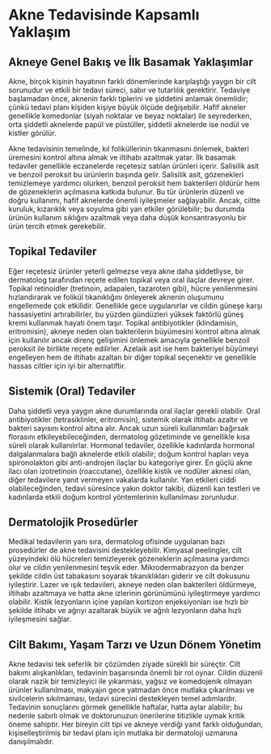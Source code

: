 ﻿# Akne Tedavisinde Kapsamlı Yaklaşım

## Akneye Genel Bakış ve İlk Basamak Yaklaşımlar

Akne, birçok kişinin hayatının farklı dönemlerinde karşılaştığı yaygın bir cilt sorunudur ve etkili bir tedavi süreci, sabır ve tutarlılık gerektirir. Tedaviye başlamadan önce, aknenin farklı tiplerini ve şiddetini anlamak önemlidir; çünkü tedavi planı kişiden kişiye büyük ölçüde değişebilir. Hafif akneler genellikle komedonlar (siyah noktalar ve beyaz noktalar) ile seyrederken, orta şiddetli aknelerde papül ve püstüller, şiddetli aknelerde ise nodül ve kistler görülür.

Akne tedavisinin temelinde, kıl foliküllerinin tıkanmasını önlemek, bakteri üremesini kontrol altına almak ve iltihabı azaltmak yatar. İlk basamak tedaviler genellikle eczanelerde reçetesiz satılan ürünleri içerir. Salisilik asit ve benzoil peroksit bu ürünlerin başında gelir. Salisilik asit, gözenekleri temizlemeye yardımcı olurken, benzoil peroksit hem bakterileri öldürür hem de gözeneklerin açılmasına katkıda bulunur. Bu tür ürünlerin düzenli ve doğru kullanımı, hafif aknelerde önemli iyileşmeler sağlayabilir. Ancak, ciltte kuruluk, kızarıklık veya soyulma gibi yan etkiler görülebilir; bu durumda ürünün kullanım sıklığını azaltmak veya daha düşük konsantrasyonlu bir ürün tercih etmek gerekebilir.

## Topikal Tedaviler

Eğer reçetesiz ürünler yeterli gelmezse veya akne daha şiddetliyse, bir dermatolog tarafından reçete edilen topikal veya oral ilaçlar devreye girer. Topikal retinoidler (tretinoin, adapalen, tazaroten gibi), hücre yenilenmesini hızlandırarak ve folikül tıkanıklığını önleyerek aknenin oluşumunu engellemede çok etkilidir. Genellikle gece uygulanırlar ve cildin güneşe karşı hassasiyetini artırabilirler, bu yüzden gündüzleri yüksek faktörlü güneş kremi kullanmak hayati önem taşır. Topikal antibiyotikler (klindamisin, eritromisin), akneye neden olan bakterilerin büyümesini kontrol altına almak için kullanılır ancak direnç gelişimini önlemek amacıyla genellikle benzoil peroksit ile birlikte reçete edilirler. Azelaik asit ise hem bakteriyel büyümeyi engelleyen hem de iltihabı azaltan bir diğer topikal seçenektir ve genellikle hassas ciltler için iyi bir alternatiftir.

## Sistemik (Oral) Tedaviler

Daha şiddetli veya yaygın akne durumlarında oral ilaçlar gerekli olabilir. Oral antibiyotikler (tetrasiklinler, eritromisin), sistemik olarak iltihabı azaltır ve bakteri sayısını kontrol altına alır. Ancak uzun süreli kullanımları bağırsak florasını etkileyebileceğinden, dermatolog gözetiminde ve genellikle kısa süreli olarak kullanılırlar. Hormonal tedaviler, özellikle kadınlarda hormonal dalgalanmalara bağlı aknelerde etkili olabilir; doğum kontrol hapları veya spironolakton gibi anti-androjen ilaçlar bu kategoriye girer. En güçlü akne ilacı olan izotretinoin (roaccutane), özellikle kistik ve nodüler aknesi olan, diğer tedavilere yanıt vermeyen vakalarda kullanılır. Yan etkileri ciddi olabileceğinden, tedavi süresince yakın doktor takibi, düzenli kan testleri ve kadınlarda etkili doğum kontrol yöntemlerinin kullanılması zorunludur.

## Dermatolojik Prosedürler

Medikal tedavilerin yanı sıra, dermatolog ofisinde uygulanan bazı prosedürler de akne tedavisini destekleyebilir. Kimyasal peelingler, cilt yüzeyindeki ölü hücreleri temizleyerek gözeneklerin açılmasına yardımcı olur ve cildin yenilenmesini teşvik eder. Mikrodermabrazyon da benzer şekilde cildin üst tabakasını soyarak tıkanıklıkları giderir ve cilt dokusunu iyileştirir. Lazer ve ışık tedavileri, akneye neden olan bakterileri öldürmeye, iltihabı azaltmaya ve hatta akne izlerinin görünümünü iyileştirmeye yardımcı olabilir. Kistik lezyonların içine yapılan kortizon enjeksiyonları ise hızlı bir şekilde iltihabı ve ağrıyı azaltarak büyük ve ağrılı lezyonların daha hızlı iyileşmesini sağlar.

## Cilt Bakımı, Yaşam Tarzı ve Uzun Dönem Yönetim

Akne tedavisi tek seferlik bir çözümden ziyade sürekli bir süreçtir. Cilt bakımı alışkanlıkları, tedavinin başarısında önemli bir rol oynar. Cildin düzenli olarak nazik bir temizleyici ile yıkanması, yağsız ve komedojenik olmayan ürünler kullanılması, makyajın gece yatmadan önce mutlaka çıkarılması ve sivilcelerin sıkılmaması, tedavi sürecini destekleyen temel adımlardır. Tedavinin sonuçlarını görmek genellikle haftalar, hatta aylar alabilir; bu nedenle sabırlı olmak ve doktorunuzun önerilerine titizlikle uymak kritik öneme sahiptir. Her bireyin cilt tipi ve akneye verdiği yanıt farklı olduğundan, kişiselleştirilmiş bir tedavi planı için mutlaka bir dermatoloji uzmanına danışılmalıdır.



